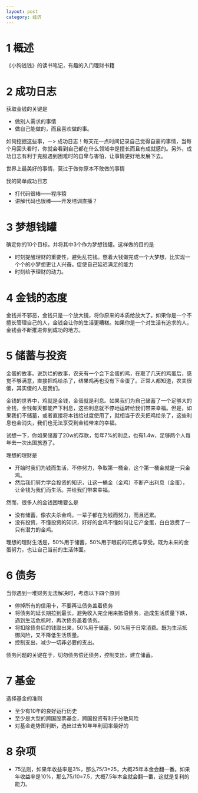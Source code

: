 ```yaml
---
layout: post
category: 经济
---
```


# 1 概述
《小狗钱钱》的读书笔记，有趣的入门理财书籍

# 2 成功日志
获取金钱的关键是

* 做别人需求的事情
* 做自己能做的，而且喜欢做的事。

如何挖掘这些事，－> 成功日志！每天花一点时间记录自己觉得自豪的事情，当每个月回头看时，你就会看到自己都在什么领域中是擅长而且有成就感的。另外，成功日志有利于克服遇到困难时的自卑与害怕，让事情更好地发展下去。

世界上最美好的事情，莫过于做你原本不敢做的事情

我的简单成功日志

* 打代码很棒——程序猿
* 讲解代码也很棒——开发培训直播？

# 3 梦想钱罐
确定你的10个目标，并将其中3个作为梦想钱罐。这样做的目的是

* 时刻提醒理财的重要性，避免乱花钱。憋着大钱做完成一个大梦想，比实现一个个的小梦想更让人兴奋。促使自己延迟满足的能力
* 时刻给予理财的动力。

# 4 金钱的态度
金钱并不邪恶，金钱只是一个放大镜，将你原来的本质给放大了。如果你是一个不擅长管理自己的人，金钱会让你的生活更糟糕。如果你是一个对生活有追求的人，金钱会不断推进你到成功的地方。

# 5 储蓄与投资
金蛋的故事。说到烂的故事，农夫有一个会下金蛋的鸡，在取了几天的鸡蛋后，感觉不够满意，直接把鸡给杀了，结果鸡再也没有下金蛋了。正常人都知道，农夫很傻，其实傻的人是我们。

金钱的世界中，鸡就是金钱，金蛋就是利息。如果我们为自己储蓄了一个足够大的金钱，金钱每天都能产下利息，这些利息就不停地运转给我们带来幸福。但是，如果我们不储蓄，或者直接将本钱给过度使用了，就相当于农夫把鸡给杀了，这些利息也会消失，我们也无法享受到金钱带来的幸福。

试想一下，你如果储蓄了20w的存款，每年7%的利息，也有1.4w，足够两个人每年去一次出国旅游了。

理想的理财是

* 开始时我们为钱而生活，不停努力，争取第一桶金，这个第一桶金就是一只金鸡。
* 然后我们努力学会投资的知识，让这一桶金（金鸡）不断产出利息（金蛋），让金钱为我们而生活。并给我们带来幸福。

然而，很多人的金钱困境要么是

* 没有储蓄，像农夫杀金鸡，一辈子都在为钱而努力，而且还累。
* 没有投资，不懂投资的知识，好好的金鸡不懂如何让它产金蛋，白白浪费了一只有潜力的金鸡。

理想的理财生活是，50%用于储蓄，50%用于眼前的花费与享受。既为未来的金蛋努力，也让自己当前的生活体面。

# 6 债务
当你遇到一堆财务无法解决时，考虑以下四个原则

* 停掉所有的信用卡，不要再让债务盖着债务
* 将债务的延长期拉到最长，避免收入完全用来抵偿债务，造成生活质量下跌，遇到生活危机时，再次债务盖着债务。
* 将扣除债务后的钱取出来，50%用于储蓄，50%用于日常消费。既为生活抵御风险，又不降低生活质量。
* 控制支出，减少一切非必要的支出。

债务问题的关键在于，切勿债务偿还债务，控制支出，建立储蓄。

# 7 基金
选择基金的准则

* 至少有10年的良好运行历史
* 至少是大型的跨国股票基金，跨国投资有利于分散风险
* 对基金走势图判断，选出过去10年年利润率最好的

# 8 杂项

* 75法则，如果年收益率是3%，那么75/3=25，大概25年本金会翻一番。如果年收益率是10%，那么75/10=7.5，大概7.5年本金就会翻一番，这就是复利的能力。



